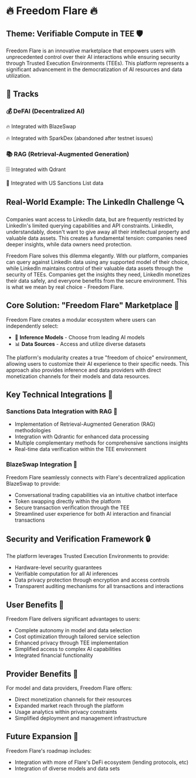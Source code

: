 # 🔥 Freedom Flare 🔥

## Theme: Verifiable Compute in TEE 🛡️

Freedom Flare is an innovative marketplace that empowers users with unprecedented control over their AI interactions while ensuring security through Trusted Execution Environments (TEEs). This platform represents a significant advancement in the democratization of AI resources and data utilization.

## 🎯 Tracks

### 💰 DeFAI (Decentralized AI)

🔥 Integrated with BlazeSwap

🔥 Integrated with SparkDex (abandoned after testnet issues)

### 📚 RAG (Retrieval-Augmented Generation)

🗄️ Integrated with Qdrant

📜 Integrated with US Sanctions List data

## Real-World Example: The LinkedIn Challenge 🔍

Companies want access to LinkedIn data, but are frequently restricted by LinkedIn's limited querying capabilities and API constraints. LinkedIn, understandably, doesn't want to give away all their intellectual property and valuable data assets. This creates a fundamental tension: companies need deeper insights, while data owners need protection.

Freedom Flare solves this dilemma elegantly. With our platform, companies can query against LinkedIn data using any supported model of their choice, while LinkedIn maintains control of their valuable data assets through the security of TEEs. Companies get the insights they need, LinkedIn monetizes their data safely, and everyone benefits from the secure environment. This is what we mean by real choice - Freedom Flare.

## Core Solution: "Freedom Flare" Marketplace 🚀

Freedom Flare creates a modular ecosystem where users can independently select:

- 🤖 **Inference Models** - Choose from leading AI models
- 📊 **Data Sources** - Access and utilize diverse datasets

The platform's modularity creates a true "freedom of choice" environment, allowing users to customize their AI experience to their specific needs. This approach also provides inference and data providers with direct monetization channels for their models and data resources.

## Key Technical Integrations 📱

### Sanctions Data Integration with RAG 📑
- Implementation of Retrieval-Augmented Generation (RAG) methodologies
- Integration with Qdrantic for enhanced data processing
- Multiple complementary methods for comprehensive sanctions insights
- Real-time data verification within the TEE environment

### BlazeSwap Integration 💱
Freedom Flare seamlessly connects with Flare's decentralized application BlazeSwap to provide:
- Conversational trading capabilities via an intuitive chatbot interface
- Token swapping directly within the platform
- Secure transaction verification through the TEE
- Streamlined user experience for both AI interaction and financial transactions

## Security and Verification Framework 🔒

The platform leverages Trusted Execution Environments to provide:
- Hardware-level security guarantees
- Verifiable computation for all AI inferences
- Data privacy protection through encryption and access controls
- Transparent auditing mechanisms for all transactions and interactions

## User Benefits 👥

Freedom Flare delivers significant advantages to users:
- Complete autonomy in model and data selection
- Cost optimization through tailored service selection
- Enhanced privacy through TEE implementation
- Simplified access to complex AI capabilities
- Integrated financial functionality

## Provider Benefits 💼

For model and data providers, Freedom Flare offers:
- Direct monetization channels for their resources
- Expanded market reach through the platform
- Usage analytics within privacy constraints
- Simplified deployment and management infrastructure

## Future Expansion 🌱

Freedom Flare's roadmap includes:
- Integration with more of Flare's DeFi ecosystem (lending protocols, etc)
- Integration of diverse models and data sets